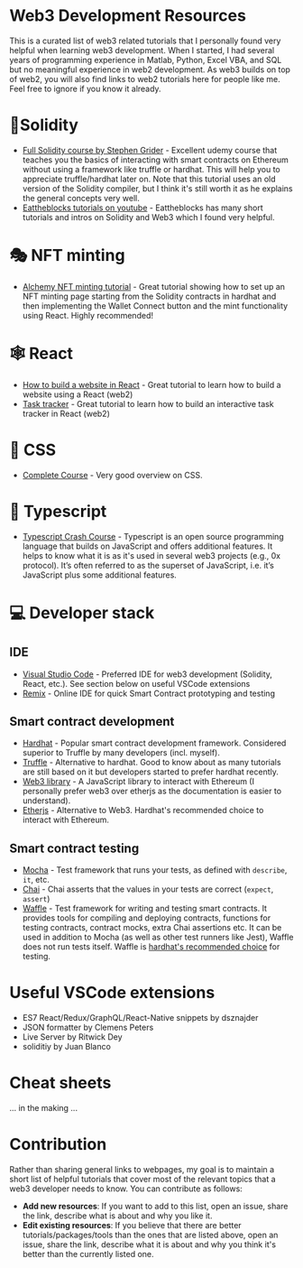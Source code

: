 # Web3 Development Resources

This is a curated list of web3 related tutorials that I personally found very helpful when learning web3 development. When I started, I had several years of programming experience in Matlab, Python, Excel VBA, and SQL but no meaningful experience in web2 development. As web3 builds on top of web2, you will also find links to web2 tutorials here for people like me. Feel free to ignore if you know it already.

# 💎Solidity
* [Full Solidity course by Stephen Grider][Grider] - Excellent udemy course that teaches you the basics of interacting with smart contracts on Ethereum without using a framework like truffle or hardhat. This will help you to appreciate truffle/hardhat later on. Note that this tutorial uses an old version of the Solidity compiler, but I think it's still worth it as he explains the general concepts very well.
* [Eattheblocks tutorials on youtube][Eattheblocks] - Eattheblocks has many short tutorials and intros on Solidity and Web3 which I found very helpful.

# 🎭 NFT minting
* [Alchemy NFT minting tutorial][AlchemyNFT] - Great tutorial showing how to set up an NFT minting page starting from the Solidity contracts in hardhat and then implementing the Wallet Connect button and the mint functionality using React. Highly recommended! 

# 🕸️ React
* [How to build a website in React][ReactWebsite] - Great tutorial to learn how to build a website using a React (web2)  
* [Task tracker][TaskTrackerReact] - Great tutorial to learn how to build an interactive task tracker in React (web2)

# 🎨 CSS
* [Complete Course][CSSCompleteCourse] - Very good overview on CSS. 

# 📜 Typescript
* [Typescript Crash Course] - Typescript is an open source programming language that builds on JavaScript and offers additional features. It helps to know what it is as it's used in several web3 projects (e.g., 0x protocol). It’s often referred to as the superset of JavaScript, i.e. it’s JavaScript plus some additional features.

# 💻 Developer stack
## IDE
* [Visual Studio Code][VSCode] - Preferred IDE for web3 development (Solidity, React, etc.). See section below on useful VSCode extensions
* [Remix] - Online IDE for quick Smart Contract prototyping and testing
## Smart contract development
* [Hardhat] - Popular smart contract development framework. Considered superior to Truffle by many developers (incl. myself). 
* [Truffle] - Alternative to hardhat. Good to know about as many tutorials are still based on it but developers started to prefer hardhat recently. 
* [Web3 library] - A JavaScript library to interact with Ethereum (I personally prefer web3 over etherjs as the documentation is easier to understand).
* [Etherjs] - Alternative to Web3. Hardhat's recommended choice to interact with Ethereum.
## Smart contract testing
* [Mocha] - Test framework that runs your tests, as defined with <code>describe</code>, <code>it</code>, etc.
* [Chai] - Chai asserts that the values in your tests are correct (<code>expect</code>, <code>assert</code>)
* [Waffle] - Test framework for writing and testing smart contracts. It provides tools for compiling and deploying contracts, functions for testing contracts, contract mocks, extra Chai assertions etc. It can be used in addition to Mocha (as well as other test runners like Jest), Waffle does not run tests itself. Waffle is [hardhat's recommended choice] for testing.


# Useful VSCode extensions
* ES7 React/Redux/GraphQL/React-Native snippets by dsznajder
* JSON formatter by Clemens Peters
* Live Server by Ritwick Dey
* soliditiy by Juan Blanco

# Cheat sheets
... in the making ...

# Contribution

Rather than sharing general links to webpages, my goal is to maintain a short list of helpful tutorials that cover most of the relevant topics that a web3 developer needs to know. You can contribute as follows:
* **Add new resources**: If you want to add to this list, open an issue, share the link, describe what is about and why you like it. 
* **Edit existing resources**: If you believe that there are better tutorials/packages/tools than the ones that are listed above, open an issue, share the link, describe what it is about and why you think it's better than the currently listed one. 



[Grider]: <https://www.udemy.com/course/ethereum-and-solidity-the-complete-developers-guide/>
[Eattheblocks]: <https://www.youtube.com/channel/UCZM8XQjNOyG2ElPpEUtNasA>
[AlchemyNFT]: <https://docs.alchemy.com/alchemy/tutorials/how-to-create-an-nft>
[ReactWebsite]: <https://www.youtube.com/watch?v=I2UBjN5ER4s&list=PLh8IMVX2eZaE3vmwkF9nBiS0nbNKHWpJq&index=14>
[TaskTrackerReact]: <https://www.youtube.com/watch?v=w7ejDZ8SWv8&list=PLh8IMVX2eZaE3vmwkF9nBiS0nbNKHWpJq&index=12>
[CSSCompleteCourse]: <https://www.youtube.com/watch?v=1Rs2ND1ryYc&list=PLh8IMVX2eZaFZiOqZhIsDe1j7o-HONaIY&index=2>
[CSSGrid]: <https://www.youtube.com/watch?v=68O6eOGAGqA&list=PLh8IMVX2eZaFZiOqZhIsDe1j7o-HONaIY&index=1>
[Remix]: <https://remix.ethereum.org/>
[VSCode]: <https://code.visualstudio.com/>
[Hardhat]: <https://hardhat.org/>
[Web3 Library]: <https://web3js.readthedocs.io/en/v1.5.2/getting-started.html>
[Etherjs]: <https://docs.ethers.io/v5/getting-started/>
[Mocha]: <https://mochajs.org/>
[Chai]: <https://www.chaijs.com/>
[Waffle]: <https://ethereum-waffle.readthedocs.io/en/latest/>
[hardhat's recommended choice]: <https://hardhat.org/guides/waffle-testing.html>
[Truffle]: <https://trufflesuite.com/>
[TypeScript Crash Course]: <https://www.youtube.com/watch?v=BCg4U1FzODs>
